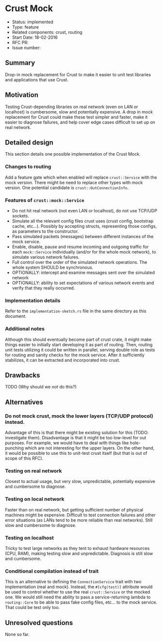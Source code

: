 # Crust Mock

- Status: implemented
- Type: feature
- Related components: crust, routing
- Start Date: 18-02-2016
- RFC PR:
- Issue number:

## Summary

Drop-in mock replacement for Crust to make it easier to unit test libraries and applications that use Crust.

## Motivation

Testing Crust-depending libraries on real network (even on LAN or localhost) is cumbersome, slow and potentially expensive. A drop in mock replacement for Crust could make these test simpler and faster, make it easier to diagnose failures, and help cover edge cases difficult to set up on real network.

## Detailed design

This section details one possible implementation of the Crust Mock.

### Changes to routing

Add a feature gate which when enabled will replace `crust::Service` with the mock version. There might be need to replace other types with mock version. One potential candidate is `crust::OutConnectionInfo`.

### Features of `crust::mock::Service`

- Do not hit real network (not even LAN or localhost), do not use TCP/UDP sockets.
- Simulate all the relevant config files crust uses (crust config, bootstrap cache, etc...). Possibly by accepting structs, representing those configs, as parameters to the constructor.
- Pass simulated packets (messages) between different instances of the mock service.
- Enable, disable, pause and resume incoming and outgoing traffic for each `mock::Service` individually (and/or for the whole mock network), to simulate various network failures.
- Full control over the order of the simulated network operations. The whole system SHOULD be synchronous.
- OPTIONALLY: intercept and examine messages sent over the simulated network
- OPTIONALLY: ability to set expectations of various network events and verify that they really occurred.

### Implementation details

Refer to the `implementation-sketch.rs` file in the same directory as this document.

### Additional notes

Although this should eventually become part of crust crate, it might make things easier to initially start developing it as part of routing. Then, routing unit tests utilizing it could be written in parallel, serving double role as tests for routing and sanity checks for the mock service. After it sufficiently stabilizes, it can be extracted and incorporated into crust.

## Drawbacks

TODO (Why should we *not* do this?)

## Alternatives

### Do not mock crust, mock the lower layers (TCP/UDP protocol) instead.

Advantage of this is that there might be existing solution for this (TODO: investigate them). Disadvantage is that it might be too low-level for out purposes. For example, we would have to deal with things like hole-punching which are not interesting for the upper layers. On the other hand, it would be possible to use this to unit-test crust itself (but that is out of scope of this RFC).

### Testing on real network

Closest to actual usage, but very slow, unpredictable, potentially expensive and cumbersome to diagnose.

### Testing on local network

Faster than on real network, but getting sufficient number of physical machines might be expensive. Difficult to test connection failures and other error situations (as LANs tend to be more reliable than real networks). Still slow and cumbersome to diagnose.

### Testing on localhost

Tricky to test large networks as they tent to exhaust hardware resources (CPU, RAM), making testing slow and unpredictable. Diagnosis is still slow and cumbersome.

### Conditional compilation instead of trait

This is an alternative to defining the `ConnectionService` trait with two implementation (real and mock). Instead, the `#[cfg(test)]` attribute would be used to control whether to use the real `crust::Service` or the mocked one. We would still need the ability to pass a service-returning lambda to `routing::Core` to be able to pass fake config files, etc... to the mock service. That could be test only too.


## Unresolved questions

None so far.

